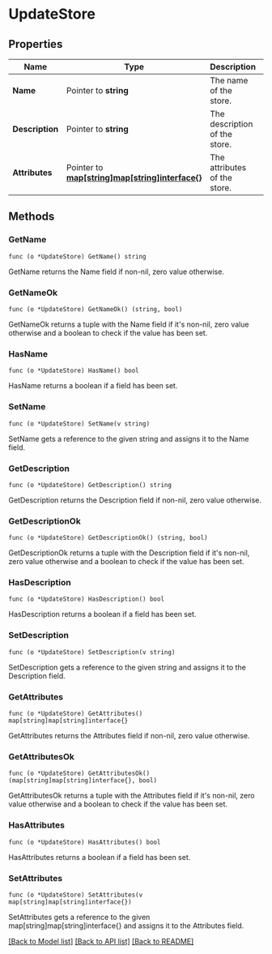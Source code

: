 # UpdateStore

## Properties

Name | Type | Description | Notes
------------ | ------------- | ------------- | -------------
**Name** | Pointer to **string** | The name of the store. | 
**Description** | Pointer to **string** | The description of the store. | 
**Attributes** | Pointer to [**map[string]map[string]interface{}**](map[string]interface{}.md) | The attributes of the store. | [optional] 

## Methods

### GetName

`func (o *UpdateStore) GetName() string`

GetName returns the Name field if non-nil, zero value otherwise.

### GetNameOk

`func (o *UpdateStore) GetNameOk() (string, bool)`

GetNameOk returns a tuple with the Name field if it's non-nil, zero value otherwise
and a boolean to check if the value has been set.

### HasName

`func (o *UpdateStore) HasName() bool`

HasName returns a boolean if a field has been set.

### SetName

`func (o *UpdateStore) SetName(v string)`

SetName gets a reference to the given string and assigns it to the Name field.

### GetDescription

`func (o *UpdateStore) GetDescription() string`

GetDescription returns the Description field if non-nil, zero value otherwise.

### GetDescriptionOk

`func (o *UpdateStore) GetDescriptionOk() (string, bool)`

GetDescriptionOk returns a tuple with the Description field if it's non-nil, zero value otherwise
and a boolean to check if the value has been set.

### HasDescription

`func (o *UpdateStore) HasDescription() bool`

HasDescription returns a boolean if a field has been set.

### SetDescription

`func (o *UpdateStore) SetDescription(v string)`

SetDescription gets a reference to the given string and assigns it to the Description field.

### GetAttributes

`func (o *UpdateStore) GetAttributes() map[string]map[string]interface{}`

GetAttributes returns the Attributes field if non-nil, zero value otherwise.

### GetAttributesOk

`func (o *UpdateStore) GetAttributesOk() (map[string]map[string]interface{}, bool)`

GetAttributesOk returns a tuple with the Attributes field if it's non-nil, zero value otherwise
and a boolean to check if the value has been set.

### HasAttributes

`func (o *UpdateStore) HasAttributes() bool`

HasAttributes returns a boolean if a field has been set.

### SetAttributes

`func (o *UpdateStore) SetAttributes(v map[string]map[string]interface{})`

SetAttributes gets a reference to the given map[string]map[string]interface{} and assigns it to the Attributes field.


[[Back to Model list]](../README.md#documentation-for-models) [[Back to API list]](../README.md#documentation-for-api-endpoints) [[Back to README]](../README.md)


